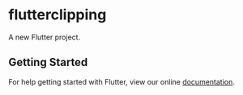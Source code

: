 # flutterclipping

A new Flutter project.

## Getting Started

For help getting started with Flutter, view our online
[documentation](https://flutter.io/).
